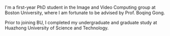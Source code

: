 I'm a first-year PhD student in the Image and Video Computing group at Boston University, where I am fortunate to be advised by Prof. Boqing Gong.

Prior to joining BU, I completed my undergraduate and graduate study at Huazhong University of Science and Technology.
